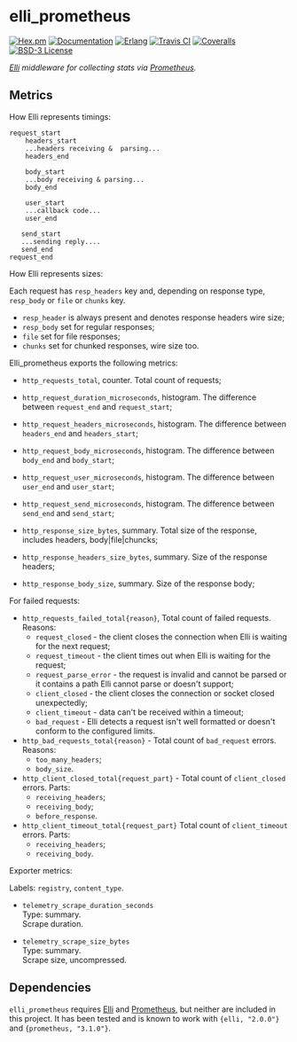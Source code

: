 # elli_prometheus

[![Hex.pm][hex badge]][hex package]
[![Documentation][docs badge]][docs]
[![Erlang][erlang badge]][erlang downloads]
[![Travis CI][build badge]][travis link]
[![Coveralls][coverage badge]][coveralls link]
[![BSD-3 License][license badge]](LICENSE)

*[Elli][] middleware for collecting stats via [Prometheus][].*

## Metrics

How Elli represents timings:

```
request_start
    headers_start
    ...headers receiving &  parsing...
    headers_end

    body_start
    ...body receiving & parsing...
    body_end

    user_start
    ...callback code...
    user_end

   send_start
   ...sending reply....
   send_end
request_end
```

How Elli represents sizes:

Each request has `resp_headers` key and, depending on
response type, `resp_body` or `file` or `chunks` key.

- `resp_header` is always present and denotes response headers wire size;
- `resp_body` set for regular responses;
- `file` set for file responses;
- `chunks` set for chunked responses, wire size too.

Elli_prometheus exports the following metrics:

- `http_requests_total`, counter. Total count of requests;
- `http_request_duration_microseconds`, histogram. The difference between
   `request_end` and `request_start`;
- `http_request_headers_microseconds`, histogram. The difference between
  `headers_end` and `headers_start`;
- `http_request_body_microseconds`, histogram. The difference between
  `body_end` and `body_start`;
- `http_request_user_microseconds`, histogram. The difference between
  `user_end` and `user_start`;
- `http_request_send_microseconds`, histogram. The difference between
  `send_end` and `send_start`;

- `http_response_size_bytes`, summary. Total size of the response, includes
  headers, body|file|chuncks;
- `http_response_headers_size_bytes`, summary. Size of the response headers;
- `http_response_body_size`, summary.
  Size of the response body;

For failed requests:
- `http_requests_failed_total{reason}`, Total count of failed requests. Reasons:
  - `request_closed` - the client closes the connection when Elli is waiting for
  the next request;
  - `request_timeout` - the client times out when Elli is waiting for the request;
  - `request_parse_error` - the request is invalid and cannot be parsed or it
  contains a path Elli cannot parse or doesn't support;
  - `client_closed` - the client closes the connection or socket closed
  unexpectedly;
  - `client_timeout` - data can't be received within a timeout;
  - `bad_request` - Elli detects a request isn't well formatted or doesn't conform
  to the configured limits.
- `http_bad_requests_total{reason}` - Total count of `bad_request` errors.
  Reasons:
  - `too_many_headers`;
  - `body_size`.
- `http_client_closed_total{request_part}` - Total count of `client_closed` errors.
   Parts:
   - `receiving_headers`;
   - `receiving_body`;
   - `before_response`.
- `http_client_timeout_total{request_part}` Total count of `client_timeout` errors.
  Parts:
   - `receiving_headers`;
   - `receiving_body`.
   
Exporter metrics:

Labels: `registry`, `content_type`.

* `telemetry_scrape_duration_seconds`<br />
Type: summary.<br />
Scrape duration.

* `telemetry_scrape_size_bytes`<br />
Type: summary.<br />
Scrape size, uncompressed.

## Dependencies

`elli_prometheus` requires [Elli][] and [Prometheus][], but neither are included
in this project. It has been tested and is known to work with `{elli, "2.0.0"}`
and `{prometheus, "3.1.0"}`.

[hex badge]: https://img.shields.io/hexpm/v/elli_prometheus.svg?maxAge=2592000
[hex package]: https://hex.pm/packages/elli_prometheus
[erlang badge]: https://img.shields.io/badge/erlang-%E2%89%A518.0-red.svg
[erlang downloads]: http://www.erlang.org/downloads
[build badge]: https://travis-ci.org/elli-lib/elli_prometheus.svg?branch=develop
[travis link]: https://travis-ci.org/elli-lib/elli_prometheus
[docs badge]: https://img.shields.io/badge/docs-edown-green.svg
[docs]: doc/README.md
[coverage badge]: https://coveralls.io/repos/github/elli-lib/elli_prometheus/badge.svg?branch=develop
[coveralls link]: https://coveralls.io/github/elli-lib/elli_prometheus?branch=develop
[license badge]: https://img.shields.io/badge/license-BSD--3-blue.svg

[Elli]: https://github.com/elli-lib/elli
[Prometheus]: https://github.com/deadtrickster/prometheus.erl
